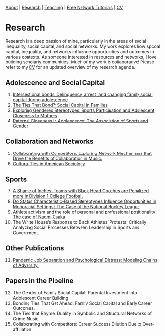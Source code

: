 [About](https://Tom-R-Leppard.github.io/) | [Research](/research.md) | [Teaching](/teaching.md) | [Free Network Tutorials](/network_tutorials.md) | [CV](/cv.pdf)

# Research
Research is a deep passion of mine, particularly in the areas of social inequality, social capital, and social networks. My work explores how spcoal capital, inequality, and networks influence opportunities and outcomes in various contexts. As someone interested in resources and networks, I love building scholarly communities. Much of my work is collaborative! Please refer to my [CV](/cv.pdf) for an updated overview of my research agenda. 

## Adolescence and Social Capital 
1. [Intersectional bonds: Delinquency, arrest, and changing family social capital during adolescence](https://onlinelibrary.wiley.com/doi/10.1111/jomf.13029)
2. [The Ties That Bond?: Social Capital in Families](https://www.elgaronline.com/edcollchap/book/9781802202373/book-part-9781802202373-26.xml)
3. [Exploring Gendered Stereotypes: Sports Participation and Adolescent Closeness to Mothers](https://www.emerald.com/insight/content/doi/10.1108/S1476-285420230000019003/full/html)
4. [Paternal Closeness in Adolescence: The Association of Sports and Gender](https://journals.humankinetics.com/view/journals/ssj/39/4/article-p401.xml)
   
## Collaboration and Networks
5. [Collaborating with Competitors: Exploring Network Mechanisms that Drive the Benefits of Collaboration in Music.](https://repository.lib.ncsu.edu/items/8da6b8ef-aeb7-4dfb-b602-3bff6228367b)
6. [Cultural Ties in American Sociology](https://osf.io/preprints/socarxiv/qvyj8)

## Sports
7. [A Shame of Inches: Teams with Black Head Coaches are Penalized more in Division 1 College Football.](https://onlinelibrary.wiley.com/doi/10.1111/ssqu.13117)
8. [Do Status Characteristic-Based Stereotypes Influence Opportunities in Monoracial Settings? The Case of the National Hockey League](https://journals.sagepub.com/doi/10.1177/21582440241269929)
9. [Athlete activism and the role of personal and professional positionality: The case of Naomi Osaka](https://journals.sagepub.com/doi/10.1177/10126902211073907)
10. The White House’s Response to Black Athletes’ Protests: Critically Analyzing Social Processes Between Leadership in Sports and Government.

## Other Publications
11. [Pandemic Job Separation and Psychological Distress: Modeling Chains of Adversity.](https://journals.sagepub.com/doi/10.1177/23294965231183420)

## Papers in the Pipeline
12. The Gender of Family Social Capital: Parental Investment into Adolescent Career Building
13. Bonding Ties That Get Ahead: Family Social Capital and Early Career Outcomes.
14. The Ties that Rhyme: Duality in Symbolic and Structural Networks of Grime Music.
15. Collaborating with Competitors: Career Success Dilution Due to Over-affiliation
